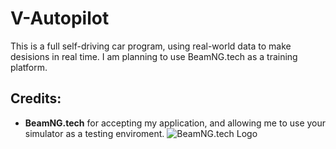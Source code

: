 # V-Autopilot

This is a full self-driving car program, using real-world data to make desisions in real time.
I am planning to use BeamNG.tech as a training platform.

## Credits:

* **BeamNG.tech** for accepting my application, and allowing me to use your simulator as a testing enviroment.
![BeamNG.tech Logo](https://beamng.tech/wp-content/uploads/2021/04/beamngtech_logo.png)